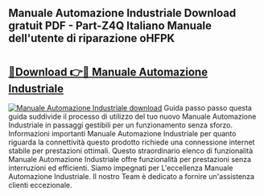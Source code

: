 ## Manuale Automazione Industriale Download gratuit PDF - Part-Z4Q Italiano Manuale dell'utente di riparazione oHFPK

# <h2><a href="http://dffijt.blite.top/?on=Manuale+Automazione+Industriale">🔗Download 👉🔴 Manuale Automazione Industriale</a></h2>

[![Manuale Automazione Industriale download](https://i.imgur.com/lujVjoI.png)](http://dffijt.blite.top/?on=Manuale+Automazione+Industriale)
Guida passo passo questa guida suddivide il processo di utilizzo del tuo nuovo Manuale Automazione Industriale in passaggi gestibili per un funzionamento senza sforzo. Informazioni importanti Manuale Automazione Industriale per quanto riguarda la connettività questo prodotto richiede una connessione internet stabile per prestazioni ottimali. Questo straordinario elenco di funzionalità Manuale Automazione Industriale offre funzionalità per prestazioni senza interruzioni ed efficienti. Siamo impegnati per L'eccellenza Manuale Automazione Industriale. Il nostro Team è dedicato a fornire un'assistenza clienti eccezionale.
